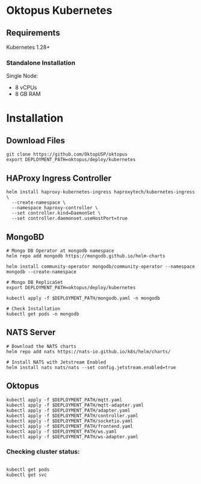 # Oktopus Kubernetes

## Requirements

Kubernetes 1.28+

### Standalone Installation

Single Node:
* 8 vCPUs
* 8 GB RAM

# Installation

## Download Files

```shell
git clone https://github.com/OktopUSP/oktopus
export DEPLOYMENT_PATH=oktopus/deploy/kubernetes
```

## HAProxy Ingress Controller

```shell
helm install haproxy-kubernetes-ingress haproxytech/kubernetes-ingress \
  --create-namespace \
  --namespace haproxy-controller \
  --set controller.kind=DaemonSet \
  --set controller.daemonset.useHostPort=true
```

## MongoBD

```shell
# Mongo DB Operator at mongodb namespace
helm repo add mongodb https://mongodb.github.io/helm-charts

helm install community-operator mongodb/community-operator --namespace mongodb --create-namespace

# Mongo DB ReplicaSet
export DEPLOYMENT_PATH=oktopus/deploy/kubernetes

kubectl apply -f $DEPLOYMENT_PATH/mongodb.yaml -n mongodb

# Check Installation
kubectl get pods -n mongodb
```

## NATS Server

```shell
# Download the NATS charts
helm repo add nats https://nats-io.github.io/k8s/helm/charts/

# Install NATS with Jetstream Enabled
helm install nats nats/nats --set config.jetstream.enabled=true
```
 
## Oktopus

```shell
kubectl apply -f $DEPLOYMENT_PATH/mqtt.yaml
kubectl apply -f $DEPLOYMENT_PATH/mqtt-adapter.yaml
kubectl apply -f $DEPLOYMENT_PATH/adapter.yaml
kubectl apply -f $DEPLOYMENT_PATH/controller.yaml
kubectl apply -f $DEPLOYMENT_PATH/socketio.yaml
kubectl apply -f $DEPLOYMENT_PATH/frontend.yaml
kubectl apply -f $DEPLOYMENT_PATH/ws.yaml
kubectl apply -f $DEPLOYMENT_PATH/ws-adapter.yaml
```

### Checking cluster status:

```shell

kubectl get pods
kubectl get svc

```
